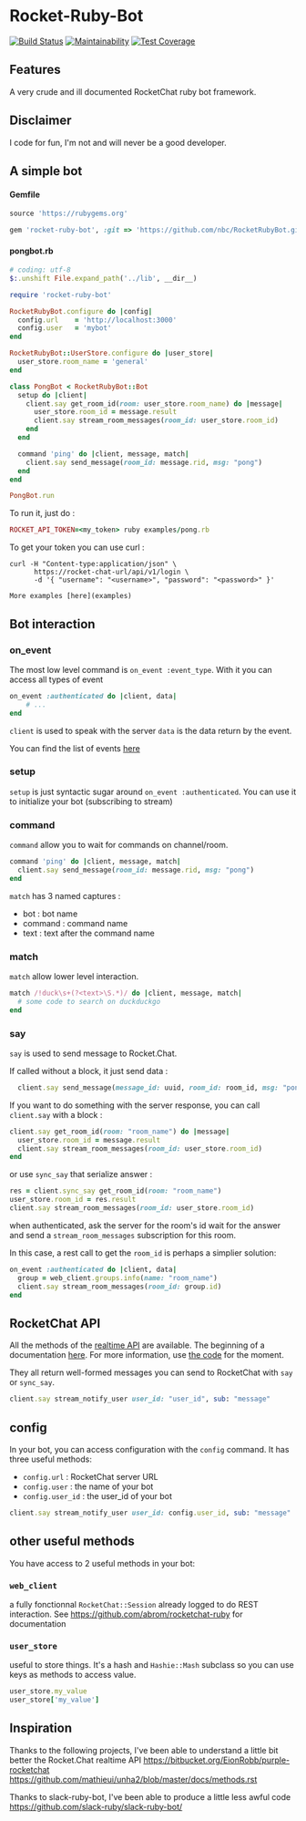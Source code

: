 # Rocket-Ruby-Bot

[![Build Status](https://travis-ci.org/nbc/RocketRubyBot.svg?branch=master)](https://travis-ci.org/nbc/RocketRubyBot)
[![Maintainability](https://api.codeclimate.com/v1/badges/9e4737be0f78d44ad414/maintainability)](https://codeclimate.com/github/nbc/RocketRubyBot/maintainability)
[![Test Coverage](https://api.codeclimate.com/v1/badges/9e4737be0f78d44ad414/test_coverage)](https://codeclimate.com/github/nbc/RocketRubyBot/test_coverage)

## Features

A very crude and ill documented RocketChat ruby bot framework.

## Disclaimer

I code for fun, I'm not and will never be a good developer.

## A simple bot

#### Gemfile

```ruby
source 'https://rubygems.org'

gem 'rocket-ruby-bot', :git => 'https://github.com/nbc/RocketRubyBot.git'
```

#### pongbot.rb

```ruby
# coding: utf-8
$:.unshift File.expand_path('../lib', __dir__)

require 'rocket-ruby-bot'

RocketRubyBot.configure do |config|
  config.url    = 'http://localhost:3000'
  config.user   = 'mybot'
end

RocketRubyBot::UserStore.configure do |user_store|
  user_store.room_name = 'general'
end

class PongBot < RocketRubyBot::Bot
  setup do |client|
    client.say get_room_id(room: user_store.room_name) do |message|
      user_store.room_id = message.result
      client.say stream_room_messages(room_id: user_store.room_id)
    end
  end

  command 'ping' do |client, message, match|
    client.say send_message(room_id: message.rid, msg: "pong")
  end
end

PongBot.run
```
To run it, just do :

```ruby
ROCKET_API_TOKEN=<my_token> ruby examples/pong.rb
 ```

To get your token you can use curl :

```
curl -H "Content-type:application/json" \
      https://rocket-chat-url/api/v1/login \
      -d '{ "username": "<username>", "password": "<password>" }'
```

	More examples [here](examples)

## Bot interaction

### on_event

The most low level command is `on_event :event_type`. With it you can access all types of event

```ruby
on_event :authenticated do |client, data|
	# ...
end
```

`client` is used to speak with the server
`data` is the data return by the event.

You can find the list of events [here](doc/events.md)

### setup

`setup` is just syntactic sugar around `on_event :authenticated`. You can use it to initialize your bot (subscribing to stream)

### command

`command` allow you to wait for commands on channel/room.

```ruby
command 'ping' do |client, message, match|
  client.say send_message(room_id: message.rid, msg: "pong")
end
```

`match` has 3 named captures :
* bot : bot name
* command : command name
* text : text after the command name

### match

`match` allow lower level interaction.

```ruby
match /!duck\s+(?<text>\S.*)/ do |client, message, match|
  # some code to search on duckduckgo
end
```


### say

`say` is used to send message to Rocket.Chat.

If called without a block, it just send data :

```ruby
  client.say send_message(message_id: uuid, room_id: room_id, msg: "pong")
```

If you want to do something with the server response, you can call `client.say` with a block :

```ruby
client.say get_room_id(room: "room_name") do |message|
  user_store.room_id = message.result
  client.say stream_room_messages(room_id: user_store.room_id)
end
```

or use `sync_say` that serialize answer :

```ruby
res = client.sync_say get_room_id(room: "room_name")
user_store.room_id = res.result
client.say stream_room_messages(room_id: user_store.room_id)
```

when authenticated, ask the server for the room's id wait for the answer and send a `stream_room_messages` subscription for this room.

In this case, a rest call to get the `room_id` is perhaps a simplier solution:

```ruby
on_event :authenticated do |client, data|
  group = web_client.groups.info(name: "room_name")
  client.say stream_room_messages(room_id: group.id)
end
```

## RocketChat API

All the methods of the [realtime API](https://rocket.chat/docs/developer-guides/realtime-api/) are available. The beginning of a documentation [here](doc/realtime_api.md). For more information, use [the code](lib/rocket-ruby-bot/realtime/api.rb) for the moment.

They all return well-formed messages you can send to RocketChat with `say` or `sync_say`.

```ruby
client.say stream_notify_user user_id: "user_id", sub: "message"
```

## config

In your bot, you can access configuration with the `config` command. It has three useful methods:
* `config.url` : RocketChat server URL
* `config.user` : the name of your bot
* `config.user_id` : the user_id of your bot

```ruby
client.say stream_notify_user user_id: config.user_id, sub: "message"
```


## other useful methods 

You have access to 2 useful methods in your bot:

### `web_client`

a fully fonctionnal `RocketChat::Session` already logged to do REST interaction. See https://github.com/abrom/rocketchat-ruby for documentation

###  `user_store` 

useful to store things. It's a hash and `Hashie::Mash` subclass so you can use keys as methods to access value.

  ```ruby
  user_store.my_value
  user_store['my_value']
  ```

## Inspiration

Thanks to the following projects, I've been able to understand a little bit better the Rocket.Chat realtime API
https://bitbucket.org/EionRobb/purple-rocketchat
https://github.com/mathieui/unha2/blob/master/docs/methods.rst

Thanks to slack-ruby-bot, I've been able to produce a little less awful code
https://github.com/slack-ruby/slack-ruby-bot/

